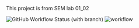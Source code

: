 This project is from SEM lab 01_02

![GitHub Workflow Status (with branch)](https://img.shields.io/github/actions/workflow/status/josephm89/sem/main.yml?branch=develop)
![workflow](https://github.com/josephm89/sem/actions/workflows/main.yml/badge.svg)

